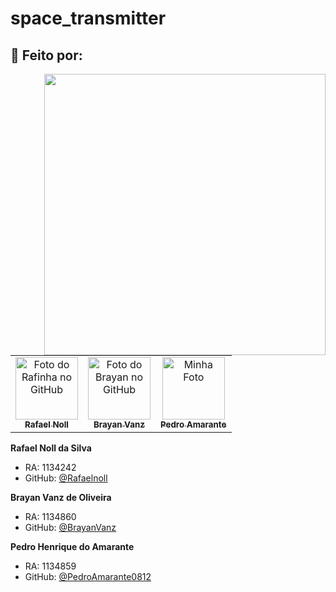 # space_transmitter

## 🤝 Feito por:

<img align="right" height="450" src="https://i.gifer.com/origin/e9/e9fdc6b65df9b969e80d5951e48f94be.gif"/>
<table>
  <tr>
    <td align="center">
      <a href="#">
        <img src="https://avatars.githubusercontent.com/u/85701101?v=4" width="100px;" alt="Foto do Rafinha no GitHub"/><br>
        <sub>
          <b>Rafael Noll</b>
        </sub>
      </a>
    </td>
    <td align="center">
      <a href="#">
        <img src="https://avatars.githubusercontent.com/u/135671635?v=4" width="100px;" alt="Foto do Brayan no GitHub"/><br>
        <sub>
          <b>Brayan Vanz</b>
        </sub>
      </a>
    </td>
    <td align="center">
      <a href="#">
        <img src="https://avatars.githubusercontent.com/u/86379291?v=4" width="100px;" alt="Minha Foto"/><br>
        <sub>
          <b>Pedro Amarante</b>
        </sub>
      </a>
    </td>
  </tr>
</table>
   
**Rafael Noll da Silva**
   - RA: 1134242
   - GitHub: [@Rafaelnoll](https://github.com/Rafaelnoll)

**Brayan Vanz de Oliveira**
   - RA: 1134860
   - GitHub: [@BrayanVanz](https://github.com/BrayanVanz)

**Pedro Henrique do Amarante**
   - RA: 1134859
   - GitHub: [@PedroAmarante0812](https://github.com/PedroAmarante0812)

